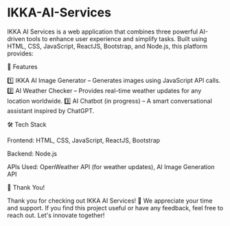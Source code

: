 # IKKA-AI-Services

IKKA AI Services is a web application that combines three powerful AI-driven tools to enhance user experience and simplify tasks. Built using HTML, CSS, JavaScript, ReactJS, Bootstrap, and Node.js, this platform provides:

🚀 Features

1️⃣ IKKA AI Image Generator – Generates images using JavaScript API calls.
2️⃣ AI Weather Checker – Provides real-time weather updates for any location worldwide.
3️⃣ AI Chatbot (in progress) – A smart conversational assistant inspired by ChatGPT.

🛠 Tech Stack

Frontend: HTML, CSS, JavaScript, ReactJS, Bootstrap

Backend: Node.js

APIs Used: OpenWeather API (for weather updates), AI Image Generation API

🙌 Thank You!

Thank you for checking out IKKA AI Services! 🚀 We appreciate your time and support. If you find this project useful or have any feedback, feel free to reach out. Let's innovate together!


